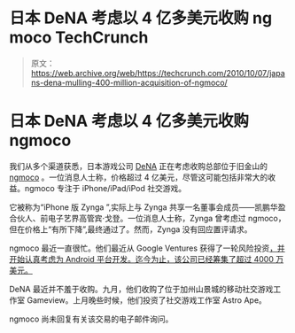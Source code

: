 # 日本 DeNA 考虑以 4 亿多美元收购 ng moco TechCrunch

> 原文：<https://web.archive.org/web/https://techcrunch.com/2010/10/07/japans-dena-mulling-400-million-acquisition-of-ngmoco/>

# 日本 DeNA 考虑以 4 亿多美元收购 ngmoco

我们从多个渠道获悉，日本游戏公司 [DeNA](https://web.archive.org/web/20221231152712/http://www.denaglobal.com/) 正在考虑收购总部位于旧金山的 [ngmoco](https://web.archive.org/web/20221231152712/http://ngmoco.com/) 。一位消息人士称，价格超过 4 亿美元，尽管这可能包括非常大的收益。ngmoco 专注于 iPhone/iPad/iPod 社交游戏。

它被称为“iPhone 版 Zynga ”,实际上与 Zynga 共享一名董事会成员——凯鹏华盈合伙人、前电子艺界高管宾·戈登。一位消息人士称，Zynga 曾考虑过 ngmoco，但在价格上“有所下降”,最终通过了。然而，Zynga 没有回应置评请求。

ngmoco 最近一直很忙。他们最近从 Google Ventures 获得了一轮风险投资[，并开始认真考虑为 Android 平台开发](https://web.archive.org/web/20221231152712/https://techcrunch.com/2010/08/11/google-ventures-invests-in-iphone-game-developer-ngmoco/)[。迄今为止，该公司已经筹集了超过 4000 万美元。](https://web.archive.org/web/20221231152712/http://www.mobilecrunch.com/2010/09/17/googles-investment-pays-off-ngmoco-now-building-plus-and-possibly-games-for-android/)

DeNA 最近并不羞于收购。九月，他们收购了位于加州山景城的移动社交游戏工作室 Gameview。上月晚些时候，他们投资了社交游戏工作室 Astro Ape。

ngmoco 尚未回复有关该交易的电子邮件询问。